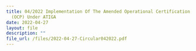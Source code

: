 ```yaml
---
title: 04/2022 Implementation Of The Amended Operational Certification Procedure
  (OCP) Under ATIGA
date: 2022-04-27
layout: file
description: ""
file_url: /files/2022-04-27-Circular042022.pdf
---
```

